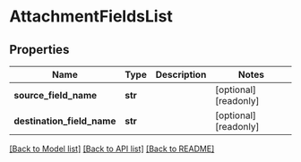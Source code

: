 # AttachmentFieldsList

## Properties
Name | Type | Description | Notes
------------ | ------------- | ------------- | -------------
**source_field_name** | **str** |  | [optional] [readonly] 
**destination_field_name** | **str** |  | [optional] [readonly] 

[[Back to Model list]](../README.md#documentation-for-models) [[Back to API list]](../README.md#documentation-for-api-endpoints) [[Back to README]](../README.md)



